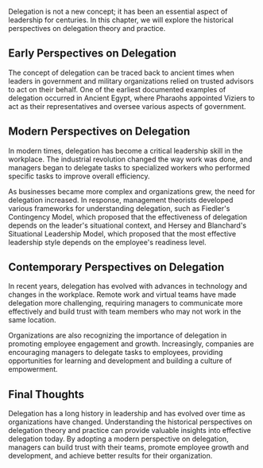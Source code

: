
Delegation is not a new concept; it has been an essential aspect of leadership for centuries. In this chapter, we will explore the historical perspectives on delegation theory and practice.

Early Perspectives on Delegation
--------------------------------

The concept of delegation can be traced back to ancient times when leaders in government and military organizations relied on trusted advisors to act on their behalf. One of the earliest documented examples of delegation occurred in Ancient Egypt, where Pharaohs appointed Viziers to act as their representatives and oversee various aspects of government.

Modern Perspectives on Delegation
---------------------------------

In modern times, delegation has become a critical leadership skill in the workplace. The industrial revolution changed the way work was done, and managers began to delegate tasks to specialized workers who performed specific tasks to improve overall efficiency.

As businesses became more complex and organizations grew, the need for delegation increased. In response, management theorists developed various frameworks for understanding delegation, such as Fiedler's Contingency Model, which proposed that the effectiveness of delegation depends on the leader's situational context, and Hersey and Blanchard's Situational Leadership Model, which proposed that the most effective leadership style depends on the employee's readiness level.

Contemporary Perspectives on Delegation
---------------------------------------

In recent years, delegation has evolved with advances in technology and changes in the workplace. Remote work and virtual teams have made delegation more challenging, requiring managers to communicate more effectively and build trust with team members who may not work in the same location.

Organizations are also recognizing the importance of delegation in promoting employee engagement and growth. Increasingly, companies are encouraging managers to delegate tasks to employees, providing opportunities for learning and development and building a culture of empowerment.

Final Thoughts
--------------

Delegation has a long history in leadership and has evolved over time as organizations have changed. Understanding the historical perspectives on delegation theory and practice can provide valuable insights into effective delegation today. By adopting a modern perspective on delegation, managers can build trust with their teams, promote employee growth and development, and achieve better results for their organization.
